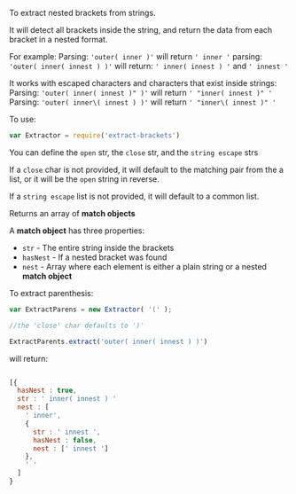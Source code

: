 To extract nested brackets from strings.  

It will detect all brackets inside the string, and return the data from each bracket in a nested format.

For example:
Parsing: `'outer( inner )'` will return `' inner '`
parsing: `'outer( inner( innest ) )'` will return: `' inner( innest ) '` and `' innest '`

It works with escaped characters and characters that exist inside strings:
Parsing: `'outer( inner( innest )" )'`  will return `' "inner( innest )" '`
Parsing: `'outer( inner\( innest ) )'`  will return `' "inner\( innest )" '`

To use:

```javascript
var Extractor = require('extract-brackets')
```

You can define the `open` str, the `close` str, and the `string escape` strs

If a `close` char is not provided, it will default to the matching pair from the a list, or it will be the `open` string in reverse.

If a `string escape` list is not provided, it will default to a common list.

Returns an array of **match objects**

A **match object** has three properties:

  * `str` - The entire string inside the brackets
  * `hasNest` - If a nested bracket was found
  * `nest` - Array where each element is either a plain string or a nested **match object**

To extract parenthesis:
```javascript
var ExtractParens = new Extractor( '(' );

//the 'close' char defaults to ')'

ExtractParents.extract('outer( inner( innest ) )')
```

will return:
```javascript

[{
  hasNest : true,
  str : ' inner( innest ) '
  nest : [
    ' inner',
    {
	  str : ' innest ',
	  hasNest : false,
	  nest : [' innest ']
	},
    ' '
  ]
}
```